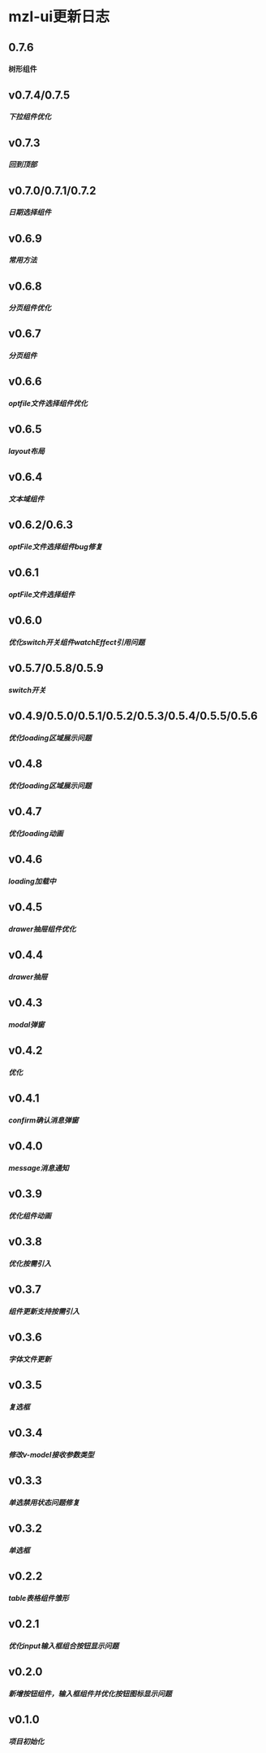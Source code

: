 # mzl-ui更新日志

## 0.7.6 
#### 树形组件

## v0.7.4/0.7.5
##### 下拉组件优化

## v0.7.3
##### 回到顶部

## v0.7.0/0.7.1/0.7.2
##### 日期选择组件

## v0.6.9
##### 常用方法

## v0.6.8
##### 分页组件优化

## v0.6.7
##### 分页组件

## v0.6.6
##### optfile文件选择组件优化

## v0.6.5
##### layout布局

## v0.6.4
##### 文本域组件

## v0.6.2/0.6.3
##### optFile文件选择组件bug修复

## v0.6.1
##### optFile文件选择组件

## v0.6.0
##### 优化switch开关组件watchEffect引用问题

## v0.5.7/0.5.8/0.5.9
##### switch开关

## v0.4.9/0.5.0/0.5.1/0.5.2/0.5.3/0.5.4/0.5.5/0.5.6
##### 优化loading区域展示问题

## v0.4.8
##### 优化loading区域展示问题

## v0.4.7
##### 优化loading动画

## v0.4.6
##### loading加载中

## v0.4.5
##### drawer抽屉组件优化

## v0.4.4
##### drawer抽屉

## v0.4.3
##### modal弹窗

## v0.4.2
##### 优化

## v0.4.1
##### confirm确认消息弹窗

## v0.4.0
##### message消息通知

## v0.3.9
##### 优化组件动画

## v0.3.8
##### 优化按需引入

## v0.3.7
##### 组件更新支持按需引入

## v0.3.6
##### 字体文件更新

## v0.3.5
##### 复选框

## v0.3.4
##### 修改v-model接收参数类型

## v0.3.3
##### 单选禁用状态问题修复

## v0.3.2
##### 单选框

## v0.2.2
##### table表格组件雏形

## v0.2.1
##### 优化input输入框组合按钮显示问题

## v0.2.0
##### 新增按钮组件，输入框组件并优化按钮图标显示问题


## v0.1.0
##### 项目初始化